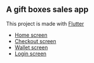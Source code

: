 ## A gift boxes sales app
This project is made with [Flutter](https://docs.flutter.dev/)
- [Home screen](../blob/nickAp02/assets/screenshots/home.jpg)
- [Checkout screen](../blob/nickAp02/assets/screenshots/checkout.jpg)
- [Wallet screen](../blob/nickAp02/assets/screenshots/wallet.jpg)
- [Login screen](../blob/nickAp02/assets/screenshots/login.jpg)
